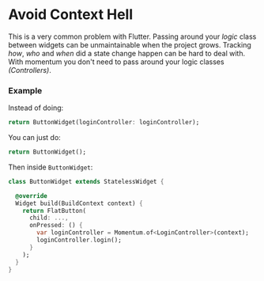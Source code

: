 # Avoid Context Hell
This is a very common problem with Flutter. Passing around your _logic_ class between widgets can be unmaintainable when the project grows. Tracking _how_, _who_ and _when_ did a state change happen can be hard to deal with. With momentum you don't need to pass around your logic classes _(Controllers)_.

### Example
Instead of doing:
```dart
return ButtonWidget(loginController: loginController);
```
You can just do:
```dart
return ButtonWidget();
```
Then inside `ButtonWidget`:
```dart
class ButtonWidget extends StatelessWidget {

  @override
  Widget build(BuildContext context) {
    return FlatButton(
      child: ...,
      onPressed: () {
        var loginController = Momentum.of<LoginController>(context);
        loginController.login();
      }
    );
  }
}
```
